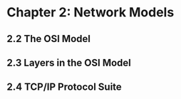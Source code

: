 # Chapter 2: Network Models

## 2.2 The OSI Model

## 2.3 Layers in the OSI Model

## 2.4 TCP/IP Protocol Suite